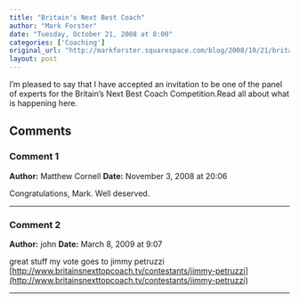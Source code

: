 ```yaml
---
title: "Britain's Next Best Coach"
author: "Mark Forster"
date: "Tuesday, October 21, 2008 at 8:00"
categories: ['Coaching']
original_url: "http://markforster.squarespace.com/blog/2008/10/21/britains-next-best-coach.html"
layout: post
---
```


I’m pleased to say that I have accepted an invitation to be one of the panel of experts for the Britain’s Next Best Coach Competition.Read all about what is happening here.

## Comments

### Comment 1
**Author:** Matthew Cornell
**Date:** November 3, 2008 at 20:06

Congratulations, Mark. Well deserved.

---

### Comment 2
**Author:** john
**Date:** March 8, 2009 at 9:07

great stuff my vote goes to
jimmy petruzzi
[http://www.britainsnexttopcoach.tv/contestants/jimmy-petruzzi](http://www.britainsnexttopcoach.tv/contestants/jimmy-petruzzi)

---
